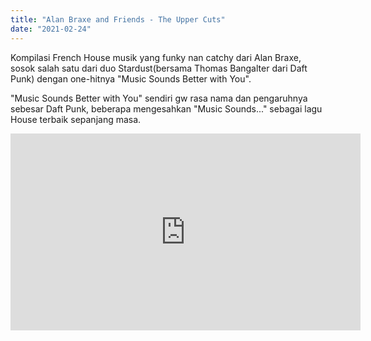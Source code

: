 ```yaml
---
title: "Alan Braxe and Friends - The Upper Cuts"
date: "2021-02-24"
---
```


Kompilasi French House musik yang funky nan catchy dari Alan Braxe, sosok salah satu dari duo Stardust(bersama Thomas Bangalter dari Daft Punk) dengan one-hitnya "Music Sounds Better with You".

"Music Sounds Better with You" sendiri gw rasa nama dan pengaruhnya sebesar Daft Punk, beberapa mengesahkan "Music Sounds..." sebagai lagu House terbaik sepanjang masa.


<iframe width="560" height="315" src="https://www.youtube.com/embed/Hf244LCkkLc" frameborder="0" allow="accelerometer; autoplay; clipboard-write; encrypted-media; gyroscope; picture-in-picture" allowfullscreen></iframe>